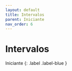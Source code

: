```yaml
---
layout: default
title: Intervalos
parent: Iniciante
nav_order: 6
---
```


# Intervalos

Iniciante
{: .label .label-blue }
